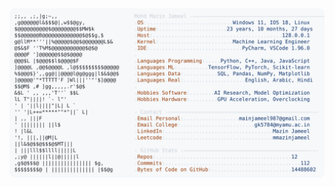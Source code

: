 <picture>
  <source srcset="https://raw.githubusercontent.com/mmazinjameel/mmazinjameel/main/dark_mode.svg?v=1759442986" media="(prefers-color-scheme: dark)">
  <img src="https://raw.githubusercontent.com/mmazinjameel/mmazinjameel/main/light_mode.svg?v=1759442986">
</picture>
